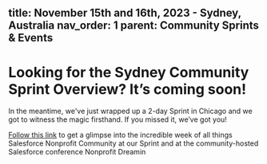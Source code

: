 title: November 15th and 16th, 2023 - Sydney, Australia
nav_order: 1
parent: Community Sprints & Events
---


# Looking for the Sydney Community Sprint Overview? It’s coming soon! 

In the meantime, we've just wrapped up a 2-day Sprint in Chicago and we got to witness the magic firsthand. If you missed it, we’ve got you! 

[Follow this link](https://sfdo-community-sprints.github.io/docs/sprints/2023-10-3031-Sprint/#community-innovation-in-chicago-wrapping-up-a-spooktacular-commons-community-sprint-and-nonprofit-dreamin) to get a glimpse into the incredible week of all things Salesforce Nonprofit Community at our Sprint and at the community-hosted Salesforce conference Nonprofit Dreamin

